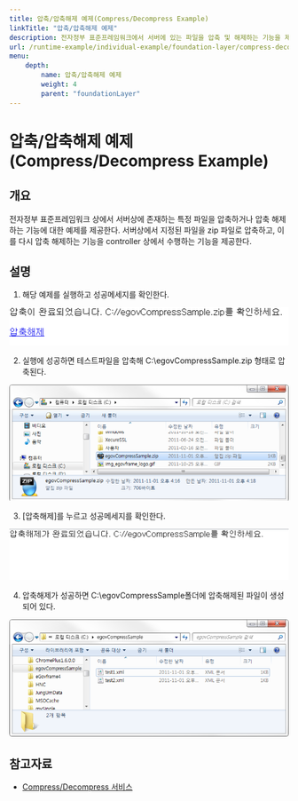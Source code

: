 ```yaml
---
title: 압축/압축해제 예제(Compress/Decompress Example)
linkTitle: "압축/압축해제 예제"
description: 전자정부 표준프레임워크에서 서버에 있는 파일을 압축 및 해제하는 기능을 제공하는 컨트롤러 예제를 다룬다.
url: /runtime-example/individual-example/foundation-layer/compress-decompress-example/
menu:
    depth:
        name: 압축/압축해제 예제
        weight: 4
        parent: "foundationLayer"
---
```

# 압축/압축해제 예제(Compress/Decompress Example)

## 개요
전자정부 표준프레임워크 상에서 서버상에 존재하는 특정 파일을 압축하거나 압축 해제하는 기능에 대한 예제를 제공한다. 서버상에서 지정된 파일을 zip 파일로 압축하고, 이를 다시 압축 해제하는 기능을 controller 상에서 수행하는 기능을 제공한다.

## 설명
1. 해당 예제를 실행하고 성공메세지를 확인한다.

![compress-1.png](./images/compress-1.png)

2. 실행에 성공하면 테스트파일을 압축해 C:\egovCompressSample.zip 형태로 압축된다.

![compress-2.png](./images/compress-2.png)

3. [압축해제]를 누르고 성공메세지를 확인한다.

![compress-3.png](./images/compress-3.png)

4. 압축해제가 성공하면 C:\egovCompressSample폴더에 압축해제된 파일이 생성되어 있다.

![compress-4.png](./images/compress-4.png)

## 참고자료
- [Compress/Decompress 서비스](../../../egovframe-runtime/foundation-layer/compress-decompress.md)